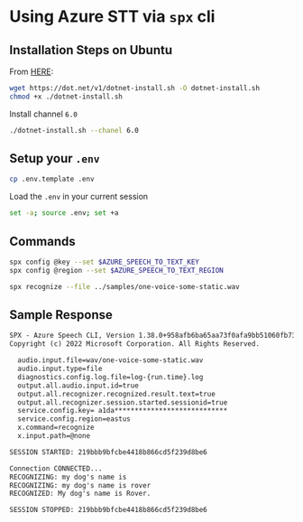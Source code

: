 # Using Azure STT via `spx` cli

## Installation Steps on Ubuntu

From [HERE](https://learn.microsoft.com/en-us/azure/ai-services/speech-service/spx-basics?tabs=linuxinstall%2Cterminal):

```bash
wget https://dot.net/v1/dotnet-install.sh -O dotnet-install.sh
chmod +x ./dotnet-install.sh
```

Install channel `6.0`

```bash
./dotnet-install.sh --chanel 6.0
```

## Setup your `.env`

```bash
cp .env.template .env
```

Load the `.env` in your current session

```bash
set -a; source .env; set +a
```

## Commands

```bash
spx config @key --set $AZURE_SPEECH_TO_TEXT_KEY
spx config @region --set $AZURE_SPEECH_TO_TEXT_REGION
```

```bash
spx recognize --file ../samples/one-voice-some-static.wav
```

## Sample Response

```txt
SPX - Azure Speech CLI, Version 1.38.0+958afb6ba65aa73f0afa9bb51060fb735220ed13
Copyright (c) 2022 Microsoft Corporation. All Rights Reserved.

  audio.input.file=wav/one-voice-some-static.wav
  audio.input.type=file
  diagnostics.config.log.file=log-{run.time}.log
  output.all.audio.input.id=true
  output.all.recognizer.recognized.result.text=true
  output.all.recognizer.session.started.sessionid=true
  service.config.key= a1da****************************
  service.config.region=eastus
  x.command=recognize
  x.input.path=@none

SESSION STARTED: 219bbb9bfcbe4418b866cd5f239d8be6

Connection CONNECTED...
RECOGNIZING: my dog's name is
RECOGNIZING: my dog's name is rover
RECOGNIZED: My dog's name is Rover.

SESSION STOPPED: 219bbb9bfcbe4418b866cd5f239d8be6
```